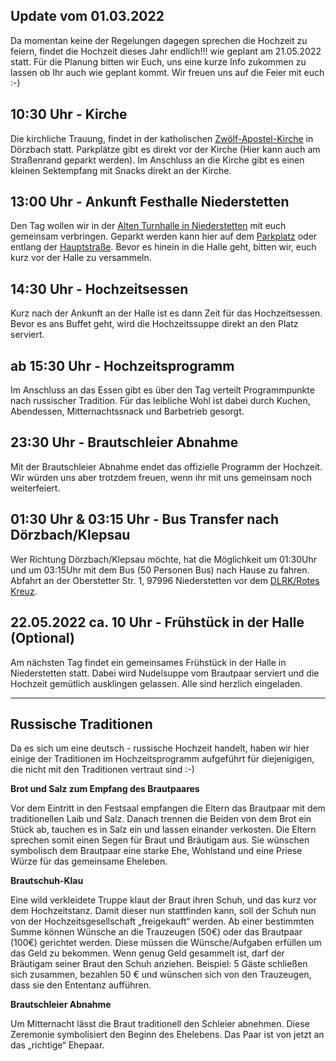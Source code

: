 ## Update vom 01.03.2022
Da momentan keine der Regelungen dagegen sprechen die Hochzeit zu feiern, findet die Hochzeit dieses Jahr endlich!!! wie geplant am 21.05.2022 statt. Für die Planung bitten wir Euch, uns eine kurze Info zukommen zu lassen ob Ihr auch wie geplant kommt. Wir freuen uns auf die Feier mit euch :-)

## 10:30 Uhr - Kirche
Die kirchliche Trauung, findet in der katholischen [Zwölf-Apostel-Kirche](https://goo.gl/maps/H3DvSGBLtHUXh3wZ6) in Dörzbach statt. Parkplätze gibt es direkt vor der Kirche (Hier kann auch am Straßenrand geparkt werden). Im Anschluss an die Kirche gibt es einen kleinen Sektempfang mit Snacks direkt an der Kirche.

## 13:00 Uhr - Ankunft Festhalle Niederstetten
Den Tag wollen wir in der [Alten Turnhalle in Niederstetten](https://goo.gl/maps/V48giZLtioRkqqWy8) mit euch gemeinsam verbringen. Geparkt werden kann hier auf dem [Parkplatz](https://goo.gl/maps/s9pWW5YUuKMqYA4Y9) oder entlang der [Hauptstraße](https://goo.gl/maps/zw2PDHvuVfjM32zY9). Bevor es hinein in die Halle geht, bitten wir, euch kurz vor der Halle zu versammeln.

## 14:30 Uhr - Hochzeitsessen
Kurz nach der Ankunft an der Halle ist es dann Zeit für das Hochzeitsessen. Bevor es ans Buffet geht, wird die Hochzeitssuppe direkt an den Platz serviert.

## ab 15:30 Uhr - Hochzeitsprogramm
Im Anschluss an das Essen gibt es über den Tag verteilt Programmpunkte nach russischer Tradition. Für das leibliche Wohl ist dabei durch Kuchen, Abendessen, Mitternachtssnack und Barbetrieb gesorgt.

## 23:30 Uhr - Brautschleier Abnahme
Mit der Brautschleier Abnahme endet das offizielle Programm der Hochzeit. Wir würden uns aber trotzdem freuen, wenn ihr mit uns gemeinsam noch weiterfeiert.

## 01:30 Uhr & 03:15 Uhr - Bus Transfer nach Dörzbach/Klepsau
Wer Richtung Dörzbach/Klepsau möchte, hat die Möglichkeit um 01:30Uhr und um 03:15Uhr mit dem Bus (50 Personen Bus) nach Hause zu fahren. Abfahrt an der Oberstetter Str. 1, 97996 Niederstetten vor dem [DLRK/Rotes Kreuz](https://goo.gl/maps/eckf421hQnBLuAkCA).

## 22.05.2022 ca. 10 Uhr - Frühstück in der Halle (Optional)
Am nächsten Tag findet ein gemeinsames Frühstück in der Halle in Niederstetten statt. Dabei wird Nudelsuppe vom Brautpaar serviert und die Hochzeit gemütlich ausklingen gelassen. Alle sind herzlich eingeladen. 

---

## Russische Traditionen
Da es sich um eine deutsch - russische Hochzeit handelt, haben wir hier einige der Traditionen im Hochzeitsprogramm aufgeführt für diejenigigen, die nicht mit den Traditionen vertraut sind :-) 

**Brot und Salz zum Empfang des Brautpaares**

Vor dem Eintritt in den Festsaal empfangen die Eltern das Brautpaar mit dem traditionellen Laib und Salz. Danach trennen die Beiden von dem Brot ein Stück ab, tauchen es in Salz ein und lassen einander verkosten. Die Eltern sprechen somit einen Segen für Braut und Bräutigam aus. Sie wünschen symbolisch dem Brautpaar eine starke Ehe, Wohlstand und eine Priese Würze für das gemeinsame Eheleben.

**Brautschuh-Klau**

Eine wild verkleidete Truppe klaut der Braut ihren Schuh, und das kurz vor dem Hochzeitstanz. Damit dieser nun stattfinden kann, soll der Schuh nun von der Hochzeitsgesellschaft „freigekauft“ werden. Ab einer bestimmten Summe können Wünsche an die Trauzeugen (50€) oder das Brautpaar (100€) gerichtet werden. Diese müssen die Wünsche/Aufgaben erfüllen um das Geld zu bekommen. Wenn genug Geld gesammelt ist, darf der Bräutigam seiner Braut den Schuh anziehen. Beispiel: 5 Gäste schließen sich zusammen, bezahlen 50 € und wünschen sich von den Trauzeugen, dass sie den Ententanz aufführen.

**Brautschleier Abnahme**

Um Mitternacht lässt die Braut traditionell den Schleier abnehmen. Diese Zeremonie symbolisiert den Beginn des Ehelebens. Das Paar ist von jetzt an das „richtige“ Ehepaar.
